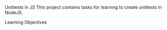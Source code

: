 Unittests in JS
This project contains tasks for learning to create unittests in NodeJS.

Learning Objectives
